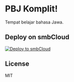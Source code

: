 # PBJ Komplit!

Tempat belajar bahasa Jawa.

## Deploy on smbCloud

[![Deploy to smbCloud](https://github.com/smbcloudXYZ/smbcloud-cli/blob/development/deploy.svg)](https://smbcloud.xyz)

## License

MIT
